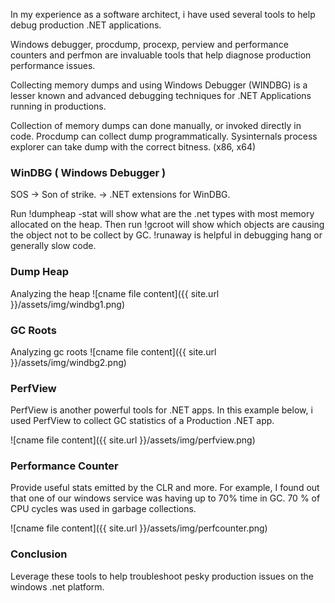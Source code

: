 In my experience as a software architect, i have used several tools to help debug production .NET applications. 

Windows debugger, procdump, procexp, perview and performance counters and perfmon are invaluable tools that help diagnose production performance issues.

Collecting memory dumps and using Windows Debugger (WINDBG) is a lesser known and advanced debugging techniques for .NET Applications running in productions. 

Collection of memory dumps can done manually, or invoked directly in code.
Procdump can collect dump programmatically.
Sysinternals process explorer can take dump with the correct bitness. (x86, x64)

### WinDBG ( Windows Debugger )
SOS -> Son of strike. -> .NET extensions for WinDBG.

Run !dumpheap -stat will show what are the .net types with most memory allocated on the heap.
Then run !gcroot <objectAddr> will show which objects are causing the object not to be collect by GC.
!runaway is helpful in debugging hang or generally slow code.

### Dump Heap
Analyzing the heap
![cname file content]({{ site.url }}/assets/img/windbg1.png)

### GC Roots
Analyzing gc roots
![cname file content]({{ site.url }}/assets/img/windbg2.png)

### PerfView
PerfView is another powerful tools for .NET apps. In this example below, i used PerfView to collect GC statistics of a Production .NET app.

![cname file content]({{ site.url }}/assets/img/perfview.png)

### Performance Counter
Provide useful stats emitted by the CLR and more.
For example, I found out that one of our windows service was having up to 70% time in GC. 70 % of CPU cycles was used in garbage collections.

![cname file content]({{ site.url }}/assets/img/perfcounter.png)


### Conclusion
Leverage these tools to help troubleshoot pesky production issues on the windows .net platform.
